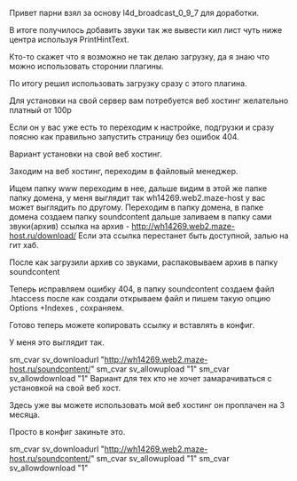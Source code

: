 Привет парни взял за основу l4d_broadcast_0_9_7 для доработки.

В итоге получилось добавить звуки так же вывести кил лист чуть ниже центра используя PrintHintText.



Кто-то скажет что я возможно не так делаю загрузку, да я знаю что можно использовать сторонии плагины.

По итогу решил использовать загрузку сразу с этого плагина.



Для установки на свой сервер вам потребуется веб хостинг желательно платный от 100р

Если он у вас уже есть то переходим к настройке, подгрузки и сразу поясню как правильно запустить страницу без ошибок 404.



Вариант установки на свой веб хостинг.

Заходим на веб хостинг, переходим в файловый менеджер. 

Ищем папку www  переходим в нее, дальше видим в этой же папке папку домена, у меня выглядит так wh14269.web2.maze-host  у вас может выглядить по другому. Переходим в папку домена, в папке домена создаем папку soundcontent  дальше заливаем в папку сами звуки(архив) ссылка на архив - http://wh14269.web2.maze-host.ru/download/ Если эта ссылка перестанет быть доступной, залью на гит хаб.



После как загрузили архив со звуками, распаковываем архив в папку soundcontent   

Теперь исправляем ошибку 404, в папку soundcontent  создаем файл .htaccess после как создали открываем файл и пишем такую опцию Options +Indexes , сохраняем. 



Готово теперь можете копировать ссылку и вставлять в конфиг.

У меня это выглядит так.

sm_cvar sv_downloadurl "http://wh14269.web2.maze-host.ru/soundcontent/"
sm_cvar sv_allowupload "1"
sm_cvar sv_allowdownload "1"
Вариант для тех кто не хочет замарачиваться с установкой на свой веб хост.

Здесь уже вы можете использовать мой веб хостинг он проплачен на 3 месяца.

Просто в конфиг закиньте это.

sm_cvar sv_downloadurl "http://wh14269.web2.maze-host.ru/soundcontent/"
sm_cvar sv_allowupload "1"
sm_cvar sv_allowdownload "1"
